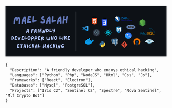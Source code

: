 <p align="center">
  <img src="https://raw.githubusercontent.com/mael0salah/mael0salah/refs/heads/main/BG.PNG" alt="Profile Background">
</p>

```
{
  "Description": "A friendly developer who enjoys ethical hacking",
  "Languages": ["Python", "Php", "NodeJS", "Html", "Css", "Js"],
  "Frameworks": ["React", "Electron"],
  "Databases": ["Mysql", "PostgreSQL"],
  "Projects": ["Iris C2", "Sentinel C2", "Spectre", "Nova Sentinel", "Mlf Crypto Bot"]
}
```
